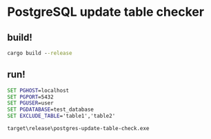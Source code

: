 PostgreSQL update table checker
===

build!
---

```cmd
cargo build --release
```

run!
---

```cmd
SET PGHOST=localhost
SET PGPORT=5432
SET PGUSER=user
SET PGDATABASE=test_database
SET EXCLUDE_TABLE='table1','table2'

target\release\postgres-update-table-check.exe
```
